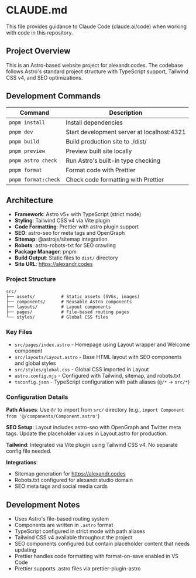 # CLAUDE.md

This file provides guidance to Claude Code (claude.ai/code) when working with code in this repository.

## Project Overview

This is an Astro-based website project for alexandr.codes. The codebase follows Astro's standard project structure with TypeScript support, Tailwind CSS v4, and SEO optimizations.

## Development Commands

| Command             | Description                                |
| ------------------- | ------------------------------------------ |
| `pnpm install`      | Install dependencies                       |
| `pnpm dev`          | Start development server at localhost:4321 |
| `pnpm build`        | Build production site to ./dist/           |
| `pnpm preview`      | Preview built site locally                 |
| `pnpm astro check`  | Run Astro's built-in type checking         |
| `pnpm format`       | Format code with Prettier                  |
| `pnpm format:check` | Check code formatting with Prettier        |

## Architecture

- **Framework**: Astro v5+ with TypeScript (strict mode)
- **Styling**: Tailwind CSS v4 via Vite plugin
- **Code Formatting**: Prettier with astro plugin support
- **SEO**: astro-seo for meta tags and OpenGraph
- **Sitemap**: @astrojs/sitemap integration
- **Robots**: astro-robots-txt for SEO crawling
- **Package Manager**: pnpm
- **Build Output**: Static files to `dist/` directory
- **Site URL**: https://alexandr.codes

### Project Structure

```
src/
├── assets/          # Static assets (SVGs, images)
├── components/      # Reusable Astro components
├── layouts/         # Layout components
├── pages/           # File-based routing pages
└── styles/          # Global CSS files
```

### Key Files

- `src/pages/index.astro` - Homepage using Layout wrapper and Welcome component
- `src/layouts/Layout.astro` - Base HTML layout with SEO components and global styles
- `src/styles/global.css` - Global CSS imported in Layout
- `astro.config.mjs` - Configured with Tailwind, sitemap, and robots.txt
- `tsconfig.json` - TypeScript configuration with path aliases (`@/*` → `src/*`)

### Configuration Details

**Path Aliases**: Use `@/` to import from `src/` directory (e.g., `import Component from '@/components/Component.astro'`)

**SEO Setup**: Layout includes astro-seo with OpenGraph and Twitter meta tags. Update the placeholder values in Layout.astro for production.

**Tailwind**: Integrated via Vite plugin using Tailwind CSS v4. No separate config file needed.

**Integrations**:

- Sitemap generation for https://alexandr.codes
- Robots.txt configured for alexandr.studio domain
- SEO meta tags and social media cards

## Development Notes

- Uses Astro's file-based routing system
- Components are written in `.astro` format
- TypeScript configured in strict mode with path aliases
- Tailwind CSS v4 available throughout the project
- SEO components configured but contain placeholder content that needs updating
- Prettier handles code formatting with format-on-save enabled in VS Code
- Prettier supports .astro files via prettier-plugin-astro
